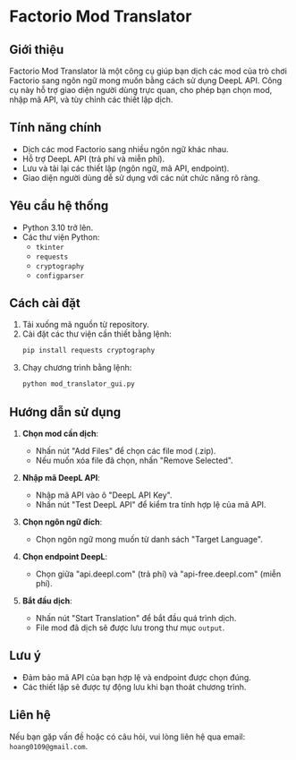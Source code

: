 # Factorio Mod Translator

## Giới thiệu
Factorio Mod Translator là một công cụ giúp bạn dịch các mod của trò chơi Factorio sang ngôn ngữ mong muốn bằng cách sử dụng DeepL API. Công cụ này hỗ trợ giao diện người dùng trực quan, cho phép bạn chọn mod, nhập mã API, và tùy chỉnh các thiết lập dịch.

## Tính năng chính
- Dịch các mod Factorio sang nhiều ngôn ngữ khác nhau.
- Hỗ trợ DeepL API (trả phí và miễn phí).
- Lưu và tải lại các thiết lập (ngôn ngữ, mã API, endpoint).
- Giao diện người dùng dễ sử dụng với các nút chức năng rõ ràng.

## Yêu cầu hệ thống
- Python 3.10 trở lên.
- Các thư viện Python:
  - `tkinter`
  - `requests`
  - `cryptography`
  - `configparser`

## Cách cài đặt
1. Tải xuống mã nguồn từ repository.
2. Cài đặt các thư viện cần thiết bằng lệnh:
   ```bash
   pip install requests cryptography
   ```
3. Chạy chương trình bằng lệnh:
   ```bash
   python mod_translator_gui.py
   ```

## Hướng dẫn sử dụng
1. **Chọn mod cần dịch**:
   - Nhấn nút "Add Files" để chọn các file mod (.zip).
   - Nếu muốn xóa file đã chọn, nhấn "Remove Selected".

2. **Nhập mã DeepL API**:
   - Nhập mã API vào ô "DeepL API Key".
   - Nhấn nút "Test DeepL API" để kiểm tra tính hợp lệ của mã API.

3. **Chọn ngôn ngữ đích**:
   - Chọn ngôn ngữ mong muốn từ danh sách "Target Language".

4. **Chọn endpoint DeepL**:
   - Chọn giữa "api.deepl.com" (trả phí) và "api-free.deepl.com" (miễn phí).

5. **Bắt đầu dịch**:
   - Nhấn nút "Start Translation" để bắt đầu quá trình dịch.
   - File mod đã dịch sẽ được lưu trong thư mục `output`.

## Lưu ý
- Đảm bảo mã API của bạn hợp lệ và endpoint được chọn đúng.
- Các thiết lập sẽ được tự động lưu khi bạn thoát chương trình.

## Liên hệ
Nếu bạn gặp vấn đề hoặc có câu hỏi, vui lòng liên hệ qua email: `hoang0109@gmail.com`.

